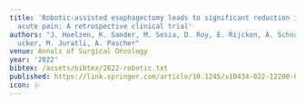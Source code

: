 ```yaml
---
title: 'Robotic-assisted esophagectomy leads to significant reduction in postoperative
  acute pain: A retrospective clinical trial'
authors: "J. Hoelzen, K. Sander, M. Sesia, D. Roy, E. Rijcken, A. Schnabel, B. Str\xA8\
  ucker, M. Juratli, A. Pascher"
venue: Annals of Surgical Oncology
year: '2022'
bibtex: /assets/bibtex/2022-robotic.txt
published: https://link.springer.com/article/10.1245/s10434-022-12200-0
icon: 🩺
---
```


